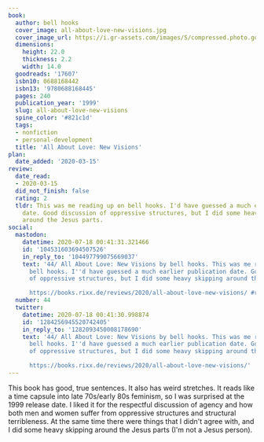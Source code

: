 ```yaml
---
book:
  author: bell hooks
  cover_image: all-about-love-new-visions.jpg
  cover_image_url: https://i.gr-assets.com/images/S/compressed.photo.goodreads.com/books/1387754966l/17607.jpg
  dimensions:
    height: 22.0
    thickness: 2.2
    width: 14.0
  goodreads: '17607'
  isbn10: 0688168442
  isbn13: '9780688168445'
  pages: 240
  publication_year: '1999'
  slug: all-about-love-new-visions
  spine_color: '#821c1d'
  tags:
  - nonfiction
  - personal-development
  title: 'All About Love: New Visions'
plan:
  date_added: '2020-03-15'
review:
  date_read:
  - 2020-03-15
  did_not_finish: false
  rating: 2
  tldr: This was me reading up on bell hooks. I'd have guessed a much earlier publication
    date. Good discussion of oppressive structures, but I did some heavy skipping
    around the Jesus parts.
social:
  mastodon:
    datetime: 2020-07-18 00:41:31.321466
    id: '104531603694507526'
    in_reply_to: '104497799075669037'
    text: '44/ All About Love: New Visions by bell hooks. This was me reading up on
      bell hooks. I''d have guessed a much earlier publication date. Good discussion
      of oppressive structures, but I did some heavy skipping around the Jesus parts.

      https://books.rixx.de/reviews/2020/all-about-love-new-visions/ #rixxReads'
  number: 44
  twitter:
    datetime: 2020-07-18 00:41:30.998874
    id: '1284256945520742405'
    in_reply_to: '1282093450008178690'
    text: '44/ All About Love: New Visions by bell hooks. This was me reading up on
      bell hooks. I''d have guessed a much earlier publication date. Good discussion
      of oppressive structures, but I did some heavy skipping around the Jesus parts.

      https://books.rixx.de/reviews/2020/all-about-love-new-visions/'
---
```


This book has good, true sentences. It also has weird stretches. It reads like a time capsule into late 70s/early 80s feminism, so I was surprised at the 1999 release date. I liked it for the respectful discussion of agency and how both men and women suffer from oppressive structures and structural terribleness. At the same time there were things that I didn't agree with, and I did some heavy skipping around the Jesus parts (I'm not a Jesus person).
